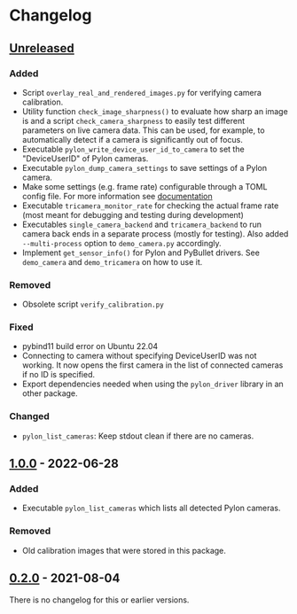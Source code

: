 # Changelog

## [Unreleased]
### Added
- Script `overlay_real_and_rendered_images.py` for verifying camera calibration.
- Utility function `check_image_sharpness()` to evaluate how sharp an image is and a
  script `check_camera_sharpness` to easily test different parameters on live camera
  data.  This can be used, for example, to automatically detect if a camera is
  significantly out of focus.
- Executable `pylon_write_device_user_id_to_camera` to set the "DeviceUserID" of
  Pylon cameras.
- Executable `pylon_dump_camera_settings` to save settings of a Pylon camera.
- Make some settings (e.g. frame rate) configurable through a TOML config file.  For
  more information see
  [documentation](https://open-dynamic-robot-initiative.github.io/trifinger_cameras/doc/configuration.html)
- Executable `tricamera_monitor_rate` for checking the actual frame rate (most meant for
  debugging and testing during development)
- Executables `single_camera_backend` and `tricamera_backend` to run camera back ends in
  a separate process (mostly for testing).  Also added `--multi-process` option to
  `demo_camera.py` accordingly.
- Implement `get_sensor_info()` for Pylon and PyBullet drivers.  See `demo_camera` and
  `demo_tricamera` on how to use it.

### Removed
- Obsolete script `verify_calibration.py`

### Fixed
- pybind11 build error on Ubuntu 22.04
- Connecting to camera without specifying DeviceUserID was not working.  It now opens
  the first camera in the list of connected cameras if no ID is specified.
- Export dependencies needed when using the `pylon_driver` library in an other package.

### Changed
- `pylon_list_cameras`:  Keep stdout clean if there are no cameras.


## [1.0.0] - 2022-06-28
### Added
- Executable `pylon_list_cameras` which lists all detected Pylon cameras.

### Removed
- Old calibration images that were stored in this package.


## [0.2.0] - 2021-08-04

There is no changelog for this or earlier versions.


[Unreleased]: https://github.com/open-dynamic-robot-initiative/trifinger_cameras/compare/v1.0.0...HEAD
[1.0.0]: https://github.com/open-dynamic-robot-initiative/trifinger_cameras/compare/v0.2.0...v1.0.0
[0.2.0]: https://github.com/open-dynamic-robot-initiative/trifinger_cameras/releases/tag/v0.2.0
